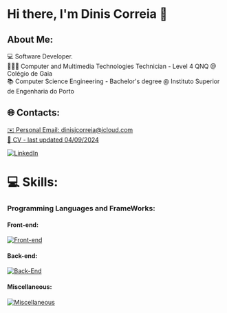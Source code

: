 ### <h1>Hi there, I'm Dinis Correia 👋 </h1>

## About Me:

💻 Software Developer.
<br />
👨🏽‍💻 Computer and Multimedia Technologies Technician - Level 4 QNQ @ Colégio de Gaia
<br />
📚 Computer Science Engineering - Bachelor's degree @ Instituto Superior de Engenharia do Porto


## 🌐 Contacts:

<a href="mailto:dinisjcorreia@icloud.com">✉️ Personal Email: dinisjcorreia@icloud.com</a>
<br />
<a href="https://github.com/dinisjcorreia/dinisjcorreia/blob/main/resume.pdf">📃 CV - last updated 04/09/2024</a>
<br />

[![LinkedIn](https://img.shields.io/badge/LinkedIn-%230077B5.svg?logo=linkedin&logoColor=white)](https://www.linkedin.com/in/dinis-correia-919433266/)


# 💻 Skills:

### Programming Languages and FrameWorks:

#### Front-end:

[![Front-end](https://skillicons.dev/icons?i=html,react,tailwind,sass,bootstrap)](#)
<br/>

#### Back-end:

[![Back-End](https://skillicons.dev/icons?i=c,assembly,cs,nodejs,express,php,mysql,java)](#)
<br/>


#### Miscellaneous:

[![Miscellaneous](https://skillicons.dev/icons?i=git,unity)](#)
<br/>

<!---
# 📊 GitHub Stats:

![Eduardo Couto Github stats](https://github-readme-stats.vercel.app/api?username=dinisjcorreia&show_icons=true&theme=dark)
